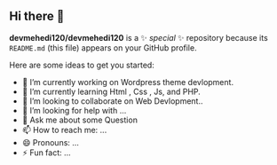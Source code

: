 ## Hi there 👋


**devmehedi120/devmehedi120** is a ✨ _special_ ✨ repository because its `README.md` (this file) appears on your GitHub profile.

Here are some ideas to get you started:

- 🔭 I’m currently working on Wordpress theme devlopment.
- 🌱 I’m currently learning Html , Css , Js, and PHP.
- 👯 I’m looking to collaborate on Web Devlopment..
- 🤔 I’m looking for help with ...
- 💬 Ask me about some Question 
- 📫 How to reach me: ...
- 😄 Pronouns: ...
- ⚡ Fun fact: ...

